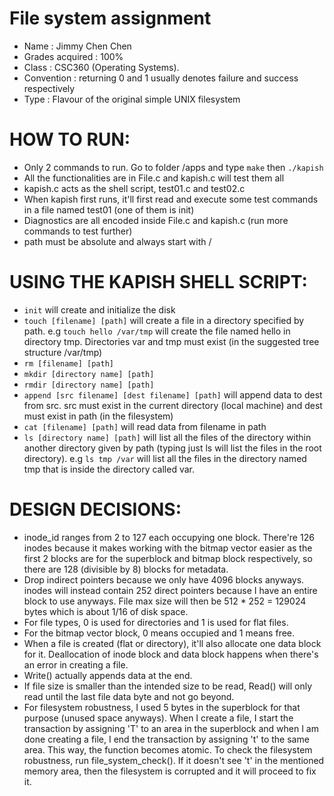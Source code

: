 # File system assignment
- Name            : Jimmy Chen Chen  
- Grades acquired : 100%  
- Class           : CSC360 (Operating Systems).
- Convention      : returning 0 and 1 usually denotes failure and success respectively  
- Type            : Flavour of the original simple UNIX filesystem  

# HOW TO RUN:
- Only 2 commands to run. Go to folder /apps and type `make` then `./kapish`  
- All the functionalities are in File.c and kapish.c will test them all  
- kapish.c acts as the shell script, test01.c and test02.c  
- When kapish first runs, it'll first read and execute some test commands in a file named test01 (one of them is init)  
- Diagnostics are all encoded inside File.c and kapish.c (run more commands to test further)  
- path must be absolute and always start with /  

# USING THE KAPISH SHELL SCRIPT:
- `init` will create and initialize the disk  
- `touch [filename] [path]` will create a file in a directory specified by path. e.g `touch hello /var/tmp` will create the file named hello in directory tmp. Directories var and tmp must exist (in the suggested tree structure /var/tmp)  
- `rm [filename] [path]`  
- `mkdir [directory name] [path]`  
- `rmdir [directory name] [path]`  
- `append [src filename] [dest filename] [path]` will append data to dest from src. src must exist in the current directory (local machine) and dest must exist in path (in the filesystem)  
- `cat [filename] [path]`  will read data from filename in path  
- `ls [directory name] [path]` will list all the files of the directory within another directory given by path (typing just ls will list the files in the root directory). e.g `ls tmp /var` will list all the files in the directory named tmp that is inside the directory called var.  

# DESIGN DECISIONS:
- inode_id ranges from 2 to 127 each occupying one block. There're 126 inodes because it makes working with the bitmap vector easier as the first 2 blocks are for the superblock and bitmap block respectively, so there are 128 (divisible by 8) blocks for metadata.  
- Drop indirect pointers because we only have 4096 blocks anyways. inodes will instead contain 252 direct pointers because I have an entire block to use anyways. File max size will then be 512 * 252 = 129024 bytes which is about 1/16 of disk space.   
- For file types, 0 is used for directories and 1 is used for flat files.  
- For the bitmap vector block, 0 means occupied and 1 means free.  
- When a file is created (flat or directory), it'll also allocate one data block for it. Deallocation of inode block and data block happens when there's an error in creating a file.  
- Write() actually appends data at the end.  
- If file size is smaller than the intended size to be read, Read() will only read until the last file data byte and not go beyond.  
- For filesystem robustness, I used 5 bytes in the superblock for that purpose (unused space anyways). When I create a file, I start the transaction by assigning 'T' to an area in the superblock and when I am done creating a file, I end the transaction by assigning 't' to the same area. This way, the function becomes atomic. To check the filesystem robustness, run file_system_check(). If it doesn't see 't' in the mentioned memory area, then the filesystem is corrupted and it will proceed to fix it.  

